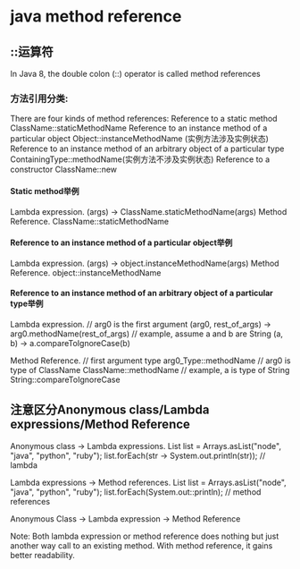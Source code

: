 # java method reference

## ::运算符
In Java 8, the double colon (::) operator is called method references

### 方法引用分类:
There are four kinds of method references:
Reference to a static method ClassName::staticMethodName
Reference to an instance method of a particular object Object::instanceMethodName (实例方法涉及实例状态)
Reference to an instance method of an arbitrary object of a particular type ContainingType::methodName(实例方法不涉及实例状态)
Reference to a constructor ClassName::new

#### Static method举例
Lambda expression.
(args) -> ClassName.staticMethodName(args)
Method Reference.
ClassName::staticMethodName

#### Reference to an instance method of a particular object举例
Lambda expression.
(args) -> object.instanceMethodName(args)
Method Reference.
object::instanceMethodName

#### Reference to an instance method of an arbitrary object of a particular type举例
Lambda expression.
// arg0 is the first argument
(arg0, rest_of_args) -> arg0.methodName(rest_of_args)
// example, assume a and b are String
(a, b) -> a.compareToIgnoreCase(b)

Method Reference.
// first argument type
arg0_Type::methodName
// arg0 is type of ClassName
ClassName::methodName
// example, a is type of String
String::compareToIgnoreCase


## 注意区分Anonymous class/Lambda expressions/Method Reference
Anonymous class -> Lambda expressions.
List<String> list = Arrays.asList("node", "java", "python", "ruby");
list.forEach(str -> System.out.println(str)); // lambda

Lambda expressions -> Method references.
List<String> list = Arrays.asList("node", "java", "python", "ruby");
list.forEach(System.out::println);          // method references

Anonymous Class -> Lambda expression -> Method Reference

Note:
Both lambda expression or method reference does nothing but just another way call to an existing method. With method reference, it gains better readability.


